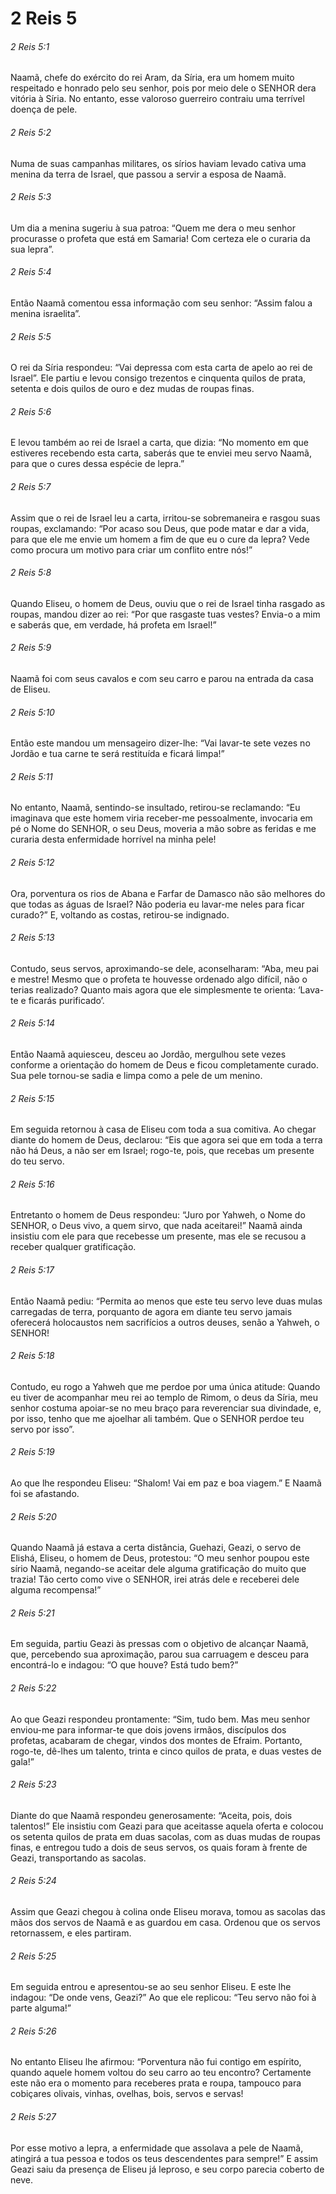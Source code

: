 # 2 Reis 5

###### 2 Reis 5:1

Naamã, chefe do exército do rei Aram, da Síria, era um homem muito respeitado e honrado pelo seu senhor, pois por meio dele o SENHOR dera vitória à Síria. No entanto, esse valoroso guerreiro contraiu uma terrível doença de pele.

###### 2 Reis 5:2

Numa de suas campanhas militares, os sírios haviam levado cativa uma menina da terra de Israel, que passou a servir a esposa de Naamã.

###### 2 Reis 5:3

Um dia a menina sugeriu à sua patroa: “Quem me dera o meu senhor procurasse o profeta que está em Samaria! Com certeza ele o curaria da sua lepra”.

###### 2 Reis 5:4

Então Naamã comentou essa informação com seu senhor: “Assim falou a menina israelita”.

###### 2 Reis 5:5

O rei da Síria respondeu: “Vai depressa com esta carta de apelo ao rei de Israel”. Ele partiu e levou consigo trezentos e cinquenta quilos de prata, setenta e dois quilos de ouro e dez mudas de roupas finas.

###### 2 Reis 5:6

E levou também ao rei de Israel a carta, que dizia: “No momento em que estiveres recebendo esta carta, saberás que te enviei meu servo Naamã, para que o cures dessa espécie de lepra.”

###### 2 Reis 5:7

Assim que o rei de Israel leu a carta, irritou-se sobremaneira e rasgou suas roupas, exclamando: “Por acaso sou Deus, que pode matar e dar a vida, para que ele me envie um homem a fim de que eu o cure da lepra? Vede como procura um motivo para criar um conflito entre nós!”

###### 2 Reis 5:8

Quando Eliseu, o homem de Deus, ouviu que o rei de Israel tinha rasgado as roupas, mandou dizer ao rei: “Por que rasgaste tuas vestes? Envia-o a mim e saberás que, em verdade, há profeta em Israel!”

###### 2 Reis 5:9

Naamã foi com seus cavalos e com seu carro e parou na entrada da casa de Eliseu.

###### 2 Reis 5:10

Então este mandou um mensageiro dizer-lhe: “Vai lavar-te sete vezes no Jordão e tua carne te será restituída e ficará limpa!”

###### 2 Reis 5:11

No entanto, Naamã, sentindo-se insultado, retirou-se reclamando: “Eu imaginava que este homem viria receber-me pessoalmente, invocaria em pé o Nome do SENHOR, o seu Deus, moveria a mão sobre as feridas e me curaria desta enfermidade horrível na minha pele!

###### 2 Reis 5:12

Ora, porventura os rios de Abana e Farfar de Damasco não são melhores do que todas as águas de Israel? Não poderia eu lavar-me neles para ficar curado?” E, voltando as costas, retirou-se indignado.

###### 2 Reis 5:13

Contudo, seus servos, aproximando-se dele, aconselharam: “Aba, meu pai e mestre! Mesmo que o profeta te houvesse ordenado algo difícil, não o terias realizado? Quanto mais agora que ele simplesmente te orienta: ‘Lava-te e ficarás purificado’.

###### 2 Reis 5:14

Então Naamã aquiesceu, desceu ao Jordão, mergulhou sete vezes conforme a orientação do homem de Deus e ficou completamente curado. Sua pele tornou-se sadia e limpa como a pele de um menino.

###### 2 Reis 5:15

Em seguida retornou à casa de Eliseu com toda a sua comitiva. Ao chegar diante do homem de Deus, declarou: “Eis que agora sei que em toda a terra não há Deus, a não ser em Israel; rogo-te, pois, que recebas um presente do teu servo.

###### 2 Reis 5:16

Entretanto o homem de Deus respondeu: “Juro por Yahweh, o Nome do SENHOR, o Deus vivo, a quem sirvo, que nada aceitarei!” Naamã ainda insistiu com ele para que recebesse um presente, mas ele se recusou a receber qualquer gratificação.

###### 2 Reis 5:17

Então Naamã pediu: “Permita ao menos que este teu servo leve duas mulas carregadas de terra, porquanto de agora em diante teu servo jamais oferecerá holocaustos nem sacrifícios a outros deuses, senão a Yahweh, o SENHOR!

###### 2 Reis 5:18

Contudo, eu rogo a Yahweh que me perdoe por uma única atitude: Quando eu tiver de acompanhar meu rei ao templo de Rimom, o deus da Síria, meu senhor costuma apoiar-se no meu braço para reverenciar sua divindade, e, por isso, tenho que me ajoelhar ali também. Que o SENHOR perdoe teu servo por isso”.

###### 2 Reis 5:19

Ao que lhe respondeu Eliseu: “Shalom! Vai em paz e boa viagem.” E Naamã foi se afastando.

###### 2 Reis 5:20

Quando Naamã já estava a certa distância, Guehazi, Geazi, o servo de Elishá, Eliseu, o homem de Deus, protestou: “O meu senhor poupou este sírio Naamã, negando-se aceitar dele alguma gratificação do muito que trazia! Tão certo como vive o SENHOR, irei atrás dele e receberei dele alguma recompensa!”

###### 2 Reis 5:21

Em seguida, partiu Geazi às pressas com o objetivo de alcançar Naamã, que, percebendo sua aproximação, parou sua carruagem e desceu para encontrá-lo e indagou: “O que houve? Está tudo bem?”

###### 2 Reis 5:22

Ao que Geazi respondeu prontamente: “Sim, tudo bem. Mas meu senhor enviou-me para informar-te que dois jovens irmãos, discípulos dos profetas, acabaram de chegar, vindos dos montes de Efraim. Portanto, rogo-te, dê-lhes um talento, trinta e cinco quilos de prata, e duas vestes de gala!”

###### 2 Reis 5:23

Diante do que Naamã respondeu generosamente: “Aceita, pois, dois talentos!” Ele insistiu com Geazi para que aceitasse aquela oferta e colocou os setenta quilos de prata em duas sacolas, com as duas mudas de roupas finas, e entregou tudo a dois de seus servos, os quais foram à frente de Geazi, transportando as sacolas.

###### 2 Reis 5:24

Assim que Geazi chegou à colina onde Eliseu morava, tomou as sacolas das mãos dos servos de Naamã e as guardou em casa. Ordenou que os servos retornassem, e eles partiram.

###### 2 Reis 5:25

Em seguida entrou e apresentou-se ao seu senhor Eliseu. E este lhe indagou: “De onde vens, Geazi?” Ao que ele replicou: “Teu servo não foi à parte alguma!”

###### 2 Reis 5:26

No entanto Eliseu lhe afirmou: “Porventura não fui contigo em espírito, quando aquele homem voltou do seu carro ao teu encontro? Certamente este não era o momento para receberes prata e roupa, tampouco para cobiçares olivais, vinhas, ovelhas, bois, servos e servas!

###### 2 Reis 5:27

Por esse motivo a lepra, a enfermidade que assolava a pele de Naamã, atingirá a tua pessoa e todos os teus descendentes para sempre!” E assim Geazi saiu da presença de Eliseu já leproso, e seu corpo parecia coberto de neve.

